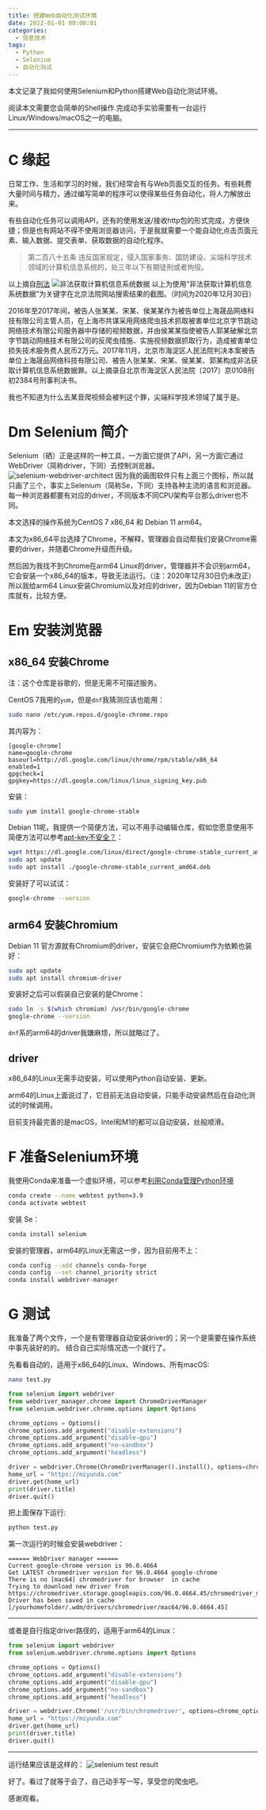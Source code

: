 ```yaml
---
title: 搭建Web自动化测试环境
date: 2022-01-01 00:00:01
categories:
  - 信息技术
tags:
  - Python
  - Selenium
  - 自动化测试
---
```

本文记录了我如何使用Selenium和Python搭建Web自动化测试环境。


<!-- more -->

阅读本文需要您会简单的Shell操作.完成动手实验需要有一台运行Linux/Windows/macOS之一的电脑。

---

# C 缘起
日常工作、生活和学习的时候，我们经常会有与Web页面交互的任务。有些耗费大量时间与精力，通过编写简单的程序可以使得某些任务自动化，将人力解放出来。

有些自动化任务可以调用API，还有的使用发送/接收http包的形式完成，方便快捷；但是也有网站不得不使用浏览器访问，于是我就需要一个能自动化点击页面元素、输入数据、提交表单、获取数据的自动化程序。

> 第二百八十五条    违反国家规定，侵入国家事务、国防建设、尖端科学技术领域的计算机信息系统的，处三年以下有期徒刑或者拘役。

以上摘自[刑法](http://www.npc.gov.cn/wxzl/wxzl/2000-12/17/content_4680.htm)
![非法获取计算机信息系统数据](https://ucdn.beijing2b.com/image/selenium-2021-12-30-21-48-45.png)
以上为使用“非法获取计算机信息系统数据”为关键字在北京法院网站搜索结果的截图。（时间为2020年12月30日）

2016年至2017年间，被告人张某某、宋某、侯某某作为被告单位上海晟品网络科技有限公司主管人员，在上海市共谋采用网络爬虫技术抓取被害单位北京字节跳动网络技术有限公司服务器中存储的视频数据，并由侯某某指使被告人郭某破解北京字节跳动网络技术有限公司的反爬虫措施、实施视频数据抓取行为，造成被害单位损失技术服务费人民币2万元。2017年11月，北京市海淀区人民法院判决本案被告单位上海晟品网络科技有限公司、被告人张某某、宋某、侯某某、郭某构成非法获取计算机信息系统数据罪。以上摘录自北京市海淀区人民法院〔2017〕京0108刑初2384号刑事判决书。

我也不知道为什么去某音爬视频会被判这个罪，尖端科学技术领域了属于是。

# Dm Selenium 简介

Selenium（硒）正是这样的一种工具，一方面它提供了API，另一方面它通过WebDriver（简称driver，下同）去控制浏览器。
![selenium-webdriver-architect](https://ucdn.beijing2b.com/image/selenium-2021-12-30-22-25-47.png)
因为我的画图软件只有上面三个图标，所以就只画了三个，事实上Selenium（简称Se，下同）支持各种主流的语言和浏览器。每一种浏览器都要有对应的driver，不同版本不同CPU架构平台那么driver也不同。

本文选择的操作系统为CentOS 7 x86_64 和 Debian 11 arm64。

本文为x86_64平台选择了Chrome，不解释，管理器会自动帮我们安装Chrome需要的driver，并随着Chrome升级而升级。

然后因为我找不到Chrome在arm64 Linux的driver，管理器并不会识别arm64，它会安装一个x86_64的版本，导致无法运行。（注：2020年12月30日仍未改正）所以我给arm64 Linux安装Chromium以及对应的driver，因为Debian 11的官方仓库就有，比较方便。


# Em 安装浏览器
## x86_64 安装Chrome

注：这个仓库是谷歌的，但是无需不可描述服务。

CentOS 7我用的`yum`，但是`dnf`我猜测应该也能用：
```bash
sudo nano /etc/yum.repos.d/google-chrome.repo
```
其内容为：
```
[google-chrome]
name=google-chrome
baseurl=http://dl.google.com/linux/chrome/rpm/stable/x86_64
enabled=1
gpgcheck=1
gpgkey=https://dl.google.com/linux/linux_signing_key.pub
```
安装：
```bash
sudo yum install google-chrome-stable
```
Debian 11呢，我提供一个简便方法，可以不用手动编辑仓库，假如您愿意使用不简便方法可以参考[apt-key不安全？](https://miyunda.com/apt-key/)：
```bash
wget https://dl.google.com/linux/direct/google-chrome-stable_current_amd64.deb
sudo apt update
sudo apt install ./google-chrome-stable_current_amd64.deb
```
安装好了可以试试：
```bash
google-chrome --version
```
## arm64 安装Chromium
Debian 11 官方源就有Chromium的driver，安装它会把Chromium作为依赖也装好：
```bash
sudo apt update
sudo apt install chromium-driver
```
安装好之后可以假装自己安装的是Chrome：
```bash
sudo ln -s $(which chromium) /usr/bin/google-chrome
google-chrome --version
```

`dnf`系的arm64的driver我嫌麻烦，所以就略过了。

## driver
x86_64的Linux无需手动安装，可以使用Python自动安装、更新。

arm64的Linux上面说过了，它目前无法自动安装，只能手动安装然后在自动化测试的时候调用。

目前支持最完善的是macOS，Intel和M1的都可以自动安装，丝般顺滑。

# F 准备Selenium环境
我使用Conda来准备一个虚拟环境，可以参考[利用Conda管理Python环境](https://miyunda.com/setup-python/)
```bash
conda create --name webtest python=3.9
conda activate webtest
```
安装 Se：
```bash
conda install selenium
```
安装的管理器，arm64的Linux无需这一步，因为目前用不上：
```bash
conda config --add channels conda-forge
conda config --set channel_priority strict
conda install webdriver-manager
```
# G 测试
我准备了两个文件，一个是有管理器自动安装driver的；另一个是需要在操作系统中事先装好的的。 结合自己实际情况选一个就行了。

先看看自动的，适用于x86_64的Linux、Windows、所有macOS:
```bash
nano test.py
```

```python
from selenium import webdriver
from webdriver_manager.chrome import ChromeDriverManager
from selenium.webdriver.chrome.options import Options

chrome_options = Options()
chrome_options.add_argument("disable-extensions")
chrome_options.add_argument("disable-gpu")
chrome_options.add_argument("no-sandbox")
chrome_options.add_argument("headless")

driver = webdriver.Chrome(ChromeDriverManager().install(), options=chrome_options)
home_url = "https://miyunda.com"
driver.get(home_url)
print(driver.title)
driver.quit()
```

把上面保存下运行:
```bash
python test.py
```
第一次运行的时候会安装webdriver：
```
====== WebDriver manager ======
Current google-chrome version is 96.0.4664
Get LATEST chromedriver version for 96.0.4664 google-chrome
There is no [mac64] chromedriver for browser  in cache
Trying to download new driver from https://chromedriver.storage.googleapis.com/96.0.4664.45/chromedriver_mac64.zip
Driver has been saved in cache [/yourhomefolder/.wdm/drivers/chromedriver/mac64/96.0.4664.45]
```

---
或者是自行指定driver路径的，适用于arm64的Linux：
```python
from selenium import webdriver
from selenium.webdriver.chrome.options import Options

chrome_options = Options()
chrome_options.add_argument("disable-extensions")
chrome_options.add_argument("disable-gpu")
chrome_options.add_argument("no-sandbox")
chrome_options.add_argument("headless")

driver = webdriver.Chrome('/usr/bin/chromedriver', options=chrome_options)
home_url = "https://miyunda.com"
driver.get(home_url)
print(driver.title)
driver.quit()
```
---
运行结果应该是这样的：
![selenium test result](https://ucdn.beijing2b.com/image/selenium-2021-12-31-12-01-05.png)

好了。看过了就等于会了，自己动手写一写，享受您的爬虫吧。

感谢观看。
